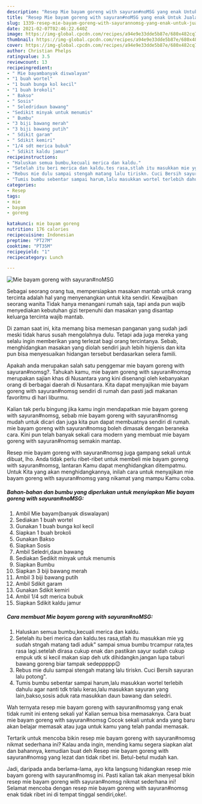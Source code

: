 ```yaml
---
description: "Resep Mie bayam goreng with sayuran#noMSG yang enak Untuk Jualan"
title: "Resep Mie bayam goreng with sayuran#noMSG yang enak Untuk Jualan"
slug: 1339-resep-mie-bayam-goreng-with-sayurannomsg-yang-enak-untuk-jualan
date: 2021-02-07T02:46:22.640Z
image: https://img-global.cpcdn.com/recipes/a94e9e33dde5b87e/680x482cq70/mie-bayam-goreng-with-sayurannomsg-foto-resep-utama.jpg
thumbnail: https://img-global.cpcdn.com/recipes/a94e9e33dde5b87e/680x482cq70/mie-bayam-goreng-with-sayurannomsg-foto-resep-utama.jpg
cover: https://img-global.cpcdn.com/recipes/a94e9e33dde5b87e/680x482cq70/mie-bayam-goreng-with-sayurannomsg-foto-resep-utama.jpg
author: Christian Phelps
ratingvalue: 3.5
reviewcount: 13
recipeingredient:
- " Mie bayambanyak diswalayan"
- "1 buah wortel"
- "1 buah bunga kol kecil"
- "1 buah brokoli"
- " Bakso"
- " Sosis"
- " Seledridaun bawang"
- "Sedikit minyak untuk menumis"
- " Bumbu"
- "3 biji bawang merah"
- "3 biji bawang putih"
- " Sdikit garam"
- " Sdikit kemiri"
- "1/4 sdt merica bubuk"
- " Sdikit kaldu jamur"
recipeinstructions:
- "Haluskan semua bumbu,kecuali merica dan kaldu."
- "Setelah itu beri merica dan kaldu.tes rasa,stlah itu masukkan mie yg sudah stngah matang tadi aduk&#34; sampai smua bumbu trcampur rata,tes rasa lagi.setelah dirasa cukup enak dan pastikan sayur sudah cukup empuk utk si kecil makan siap deh utk dihidangkn.jangan lupa taburi bawang goreng biar tampak sedeppppp😉"
- "Rebus mie dulu sampai stengah matang lalu tiriskn. Cuci Bersih sayuran lalu potong&#34;."
- "Tumis bumbu sebentar sampai harum,lalu masukkan wortel terlebih dahulu agar nanti tdk trlalu keras,lalu masukkan sayuran yang lain,bakso,sosis aduk rata masukkan daun bawang dan seledri."
categories:
- Resep
tags:
- mie
- bayam
- goreng

katakunci: mie bayam goreng 
nutrition: 176 calories
recipecuisine: Indonesian
preptime: "PT27M"
cooktime: "PT35M"
recipeyield: "1"
recipecategory: Lunch

---
```



![Mie bayam goreng with sayuran#noMSG](https://img-global.cpcdn.com/recipes/a94e9e33dde5b87e/680x482cq70/mie-bayam-goreng-with-sayurannomsg-foto-resep-utama.jpg)

Sebagai seorang orang tua, mempersiapkan masakan mantab untuk orang tercinta adalah hal yang menyenangkan untuk kita sendiri. Kewajiban seorang  wanita Tidak hanya menangani rumah saja, tapi anda pun wajib menyediakan kebutuhan gizi terpenuhi dan masakan yang disantap keluarga tercinta wajib mantab.

Di zaman  saat ini, kita memang bisa memesan panganan yang sudah jadi meski tidak harus susah mengolahnya dulu. Tetapi ada juga mereka yang selalu ingin memberikan yang terlezat bagi orang tercintanya. Sebab, menghidangkan masakan yang diolah sendiri jauh lebih higienis dan kita pun bisa menyesuaikan hidangan tersebut berdasarkan selera famili. 



Apakah anda merupakan salah satu penggemar mie bayam goreng with sayuran#nomsg?. Tahukah kamu, mie bayam goreng with sayuran#nomsg merupakan sajian khas di Nusantara yang kini disenangi oleh kebanyakan orang di berbagai daerah di Nusantara. Kita dapat menyajikan mie bayam goreng with sayuran#nomsg sendiri di rumah dan pasti jadi makanan favoritmu di hari liburmu.

Kalian tak perlu bingung jika kamu ingin mendapatkan mie bayam goreng with sayuran#nomsg, sebab mie bayam goreng with sayuran#nomsg mudah untuk dicari dan juga kita pun dapat membuatnya sendiri di rumah. mie bayam goreng with sayuran#nomsg boleh dimasak dengan beraneka cara. Kini pun telah banyak sekali cara modern yang membuat mie bayam goreng with sayuran#nomsg semakin mantap.

Resep mie bayam goreng with sayuran#nomsg juga gampang sekali untuk dibuat, lho. Anda tidak perlu ribet-ribet untuk membeli mie bayam goreng with sayuran#nomsg, lantaran Kamu dapat menghidangkan ditempatmu. Untuk Kita yang akan menghidangkannya, inilah cara untuk menyajikan mie bayam goreng with sayuran#nomsg yang nikamat yang mampu Kamu coba.

<!--inarticleads1-->

##### Bahan-bahan dan bumbu yang diperlukan untuk menyiapkan Mie bayam goreng with sayuran#noMSG:

1. Ambil  Mie bayam(banyak diswalayan)
1. Sediakan 1 buah wortel
1. Gunakan 1 buah bunga kol kecil
1. Siapkan 1 buah brokoli
1. Gunakan  Bakso
1. Siapkan  Sosis
1. Ambil  Seledri,daun bawang
1. Sediakan Sedikit minyak untuk menumis
1. Siapkan  Bumbu
1. Siapkan 3 biji bawang merah
1. Ambil 3 biji bawang putih
1. Ambil  Sdikit garam
1. Gunakan  Sdikit kemiri
1. Ambil 1/4 sdt merica bubuk
1. Siapkan  Sdikit kaldu jamur




<!--inarticleads2-->

##### Cara membuat Mie bayam goreng with sayuran#noMSG:

1. Haluskan semua bumbu,kecuali merica dan kaldu.
1. Setelah itu beri merica dan kaldu.tes rasa,stlah itu masukkan mie yg sudah stngah matang tadi aduk&#34; sampai smua bumbu trcampur rata,tes rasa lagi.setelah dirasa cukup enak dan pastikan sayur sudah cukup empuk utk si kecil makan siap deh utk dihidangkn.jangan lupa taburi bawang goreng biar tampak sedeppppp😉
1. Rebus mie dulu sampai stengah matang lalu tiriskn. Cuci Bersih sayuran lalu potong&#34;.
1. Tumis bumbu sebentar sampai harum,lalu masukkan wortel terlebih dahulu agar nanti tdk trlalu keras,lalu masukkan sayuran yang lain,bakso,sosis aduk rata masukkan daun bawang dan seledri.




Wah ternyata resep mie bayam goreng with sayuran#nomsg yang enak tidak rumit ini enteng sekali ya! Kalian semua bisa memasaknya. Cara buat mie bayam goreng with sayuran#nomsg Cocok sekali untuk anda yang baru akan belajar memasak atau juga untuk kamu yang telah pandai memasak.

Tertarik untuk mencoba bikin resep mie bayam goreng with sayuran#nomsg nikmat sederhana ini? Kalau anda ingin, mending kamu segera siapkan alat dan bahannya, kemudian buat deh Resep mie bayam goreng with sayuran#nomsg yang lezat dan tidak ribet ini. Betul-betul mudah kan. 

Jadi, daripada anda berlama-lama, ayo kita langsung hidangkan resep mie bayam goreng with sayuran#nomsg ini. Pasti kalian tak akan menyesal bikin resep mie bayam goreng with sayuran#nomsg nikmat sederhana ini! Selamat mencoba dengan resep mie bayam goreng with sayuran#nomsg enak tidak ribet ini di tempat tinggal sendiri,oke!.

